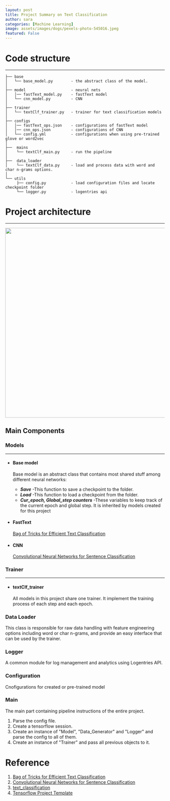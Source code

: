 ```yaml
---
layout: post
title: Project Summary on Text Classification
author: sara
categories: [Machine Learning]
image: assets/images/dogs/pexels-photo-545016.jpeg
featured: False
---
```

# Code structure
--------------

```
├── base
│   └── base_model.py        - the abstract class of the model.
│ 
├── model                    - neural nets
│   │── fastText_model.py    - fastText model
│   └── cnn_model.py         - CNN
│
├── trainer 
│   └── textClf_trainer.py   - trainer for text classification models
│
├── configs
│   │── fastText_ops.json    - configurations of fastText model
│   │── cnn_ops.json         - configurations of CNN
│   └── config.yml           - configurations when using pre-trained glove or word2vec
│   
├──  mains
│    └── textClf_main.py     - run the pipeline
│  
├──  data_loader  
│    └── textClf_data.py     - load and process data with word and char n-grams options.
│ 
└── utils
     ├── config.py           - load configuration files and locate checkpoint folder
     └── logger.py           - logentries api

```

# Project architecture 
--------------

<div align="center">

<img align="center" hight="600" width="600" src="https://github.com/Mrgemy95/Tensorflow-Project-Templete/blob/master/figures/diagram.png?raw=true">

</div>

## Main Components

### Models
--------------
- #### **Base model**
    
    Base model is an abstract class that contains most shared stuff among different neural networks:
    - ***Save*** -This function to save a checkpoint to the folder. 
    - ***Load*** -This function to load a checkpoint from the folder.
    - ***Cur_epoch, Global_step counters*** -These variables to keep track of the current epoch and global step.
    It is inherited by models created for this project

- #### **FastText**

    [Bag of Tricks for Efficient Text Classification](https://arxiv.org/abs/1607.01759)

- #### **CNN**

    [Convolutional Neural Networks for Sentence Classification](http://www.aclweb.org/anthology/D14-1181)

### Trainer
--------------
    
- #### textClf_trainer
    
    All models in this project share one trainer. It implement the training process of each step and each epoch.

### Data Loader

This class is responsible for raw data handling with feature engineering options including word or char n-grams, and provide an easy interface that can be used by the trainer.

### Logger

A common module for log management and analytics using Logentries API.

### Configuration

Cnofigurations for created or pre-trained model

### Main

The main part containing pipeline instructions of the entire project.
1. Parse the config file.
2. Create a tensorflow session.
3. Create an instance of "Model", "Data_Generator" and "Logger" and parse the config to all of them.
4. Create an instance of "Trainer" and pass all previous objects to it.

# Reference

1. [Bag of Tricks for Efficient Text Classification](https://arxiv.org/abs/1607.01759)
2. [Convolutional Neural Networks for Sentence Classification](http://www.aclweb.org/anthology/D14-1181)
3. [text_classification](https://github.com/brightmart/text_classification)
4. [Tensorflow Project Template](https://github.com/MrGemy95/Tensorflow-Project-Template/blob/master/README.md)